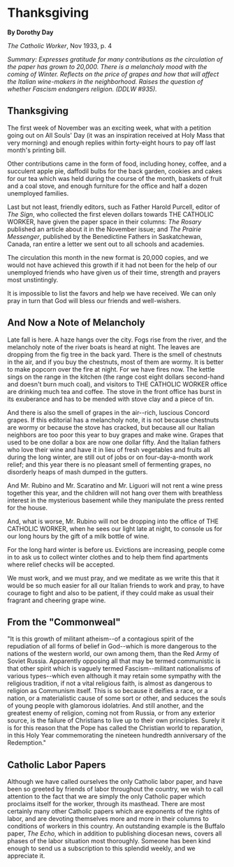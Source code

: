 Thanksgiving
============

**By Dorothy Day**

*The Catholic Worker*, Nov 1933, p. 4

*Summary: Expresses gratitude for many contributions as the circulation
of the paper has grown to 20,000. There is a melancholy mood with the
coming of Winter. Reflects on the price of grapes and how that will
affect the Italian wine-makers in the neighborhood. Raises the question
of whether Fascism endangers religion. (DDLW \#935).*

Thanksgiving
------------

The first week of November was an exciting week, what with a petition
going out on All Souls' Day (it was an inspiration received at Holy Mass
that very morning) and enough replies within forty-eight hours to pay
off last month's printing bill.

Other contributions came in the form of food, including honey, coffee,
and a succulent apple pie, daffodil bulbs for the back garden, cookies
and cakes for our tea which was held during the course of the month,
baskets of fruit and a coal stove, and enough furniture for the office
and half a dozen unemployed families.

Last but not least, friendly editors, such as Father Harold Purcell,
editor of *The Sign*, who collected the first eleven dollars towards THE
CATHOLIC WORKER, have given the paper space in their columns: *The
Rosary* published an article about it in the November issue; and *The
Prairie Messenger*, published by the Benedictine Fathers in
Saskatchewan, Canada, ran entire a letter we sent out to all schools and
academies.

The circulation this month in the new format is 20,000 copies, and we
would not have achieved this growth if it had not been for the help of
our unemployed friends who have given us of their time, strength and
prayers most unstintingly.

It is impossible to list the favors and help we have received. We can
only pray in turn that God will bless our friends and well-wishers.

And Now a Note of Melancholy
----------------------------

Late fall is here. A haze hangs over the city. Fogs rise from the river,
and the melancholy note of the river boats is heard at night. The leaves
are dropping from the fig tree in the back yard. There is the smell of
chestnuts in the air, and if you buy the chestnuts, most of them are
wormy. It is better to make popcorn over the fire at night. For we have
fires now. The kettle sings on the range in the kitchen (the range cost
eight dollars second-hand and doesn't burn much coal), and visitors to
THE CATHOLIC WORKER office are drinking much tea and coffee. The stove
in the front office has burst in its exuberance and has to be mended
with stove clay and a piece of tin.

And there is also the smell of grapes in the air--rich, luscious Concord
grapes. If this editorial has a melancholy note, it is not because
chestnuts are wormy or because the stove has cracked, but because all
our Italian neighbors are too poor this year to buy grapes and make
wine. Grapes that used to be one dollar a box are now one dollar fifty.
And the Italian fathers who love their wine and have it in lieu of fresh
vegetables and fruits all during the long winter, are still out of jobs
or on four-day-a-month work relief; and this year there is no pleasant
smell of fermenting grapes, no disorderly heaps of mash dumped in the
gutters.

And Mr. Rubino and Mr. Scaratino and Mr. Liguori will not rent a wine
press together this year, and the children will not hang over them with
breathless interest in the mysterious basement while they manipulate the
press rented for the house.

And, what is worse, Mr. Rubino will not be dropping into the office of
THE CATHOLIC WORKER, when he sees our light late at night, to console us
for our long hours by the gift of a milk bottle of wine.

For the long hard winter is before us. Evictions are increasing, people
come in to ask us to collect winter clothes and to help them find
apartments where relief checks will be accepted.

We must work, and we must pray, and we meditate as we write this that it
would be so much easier for all our Italian friends to work and pray, to
have courage to fight and also to be patient, if they could make as
usual their fragrant and cheering grape wine.

From the "Commonweal"
---------------------

"It is this growth of militant atheism--of a contagious spirit of the
repudiation of all forms of belief in God--which is more dangerous to
the nations of the western world, our own among them, than the Red Army
of Soviet Russia. Apparently opposing all that may be termed communistic
is that other spirit which is vaguely termed Fascism--militant
nationalisms of various types--which even although it may retain some
sympathy with the religious tradition, if not a vital religious faith,
is almost as dangerous to religion as Communism itself. This is so
because it deifies a race, or a nation, or a materialistic cause of some
sort or other, and seduces the souls of young people with glamorous
idolatries. And still another, and the greatest enemy of religion,
coming not from Russia, or from any exterior source, is the failure of
Christians to live up to their own principles. Surely it is for this
reason that the Pope has called the Christian world to reparation, in
this Holy Year commemorating the nineteen hundredth anniversary of the
Redemption."

Catholic Labor Papers
---------------------

Although we have called ourselves the only Catholic labor paper, and
have been so greeted by friends of labor throughout the country, we wish
to call attention to the fact that we are simply the only Catholic paper
which proclaims itself for the worker, through its masthead. There are
most certainly many other Catholic papers which are exponents of the
rights of labor, and are devoting themselves more and more in their
columns to conditions of workers in this country. An outstanding example
is the Buffalo paper, *The Echo*, which in addition to publishing
diocesan news, covers all phases of the labor situation most thoroughly.
Someone has been kind enough to send us a subscription to this splendid
weekly, and we appreciate it.
